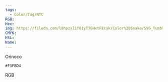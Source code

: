 ```yaml
---
tags:
  - Color/Tag/NTC
RGB:
Hex:
img: https://filedn.com/l0hpzxl1f01yT7GHxtF8cyk/Color%20Snake/SVG_Tumb%20Mass%20No%20Name/F3FBD4.svg
CMYK:
HSL:
Name:
---
```

Orinoco
```palette
#F3FBD4
```
RGB
